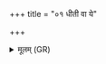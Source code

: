 +++
title = "०१ धीती वा ये"

+++
<details><summary>मूलम् (GR)</summary>

+++(PSK 20.1.1)+++धीती वा ये अनयन् वाचो अग्रं  
मनसा वा ये अवदन्न् ऋतानि ।  
तृतीयेन ब्रह्मणा वावृधानास्  
तुरीयेण मन्वत नाम धेनोः ॥
</details>